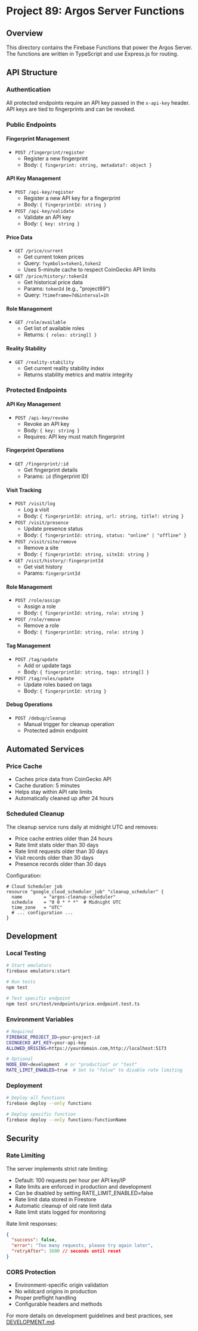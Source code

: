 # Project 89: Argos Server Functions

## Overview

This directory contains the Firebase Functions that power the Argos Server. The functions are written in TypeScript and use Express.js for routing.

## API Structure

### Authentication
All protected endpoints require an API key passed in the `x-api-key` header. API keys are tied to fingerprints and can be revoked.

### Public Endpoints

#### Fingerprint Management
- `POST /fingerprint/register`
  - Register a new fingerprint
  - Body: `{ fingerprint: string, metadata?: object }`

#### API Key Management
- `POST /api-key/register`
  - Register a new API key for a fingerprint
  - Body: `{ fingerprintId: string }`
- `POST /api-key/validate`
  - Validate an API key
  - Body: `{ key: string }`

#### Price Data
- `GET /price/current`
  - Get current token prices
  - Query: `?symbols=token1,token2`
  - Uses 5-minute cache to respect CoinGecko API limits
- `GET /price/history/:tokenId`
  - Get historical price data
  - Params: `tokenId` (e.g., "project89")
  - Query: `?timeframe=7d&interval=1h`

#### Role Management
- `GET /role/available`
  - Get list of available roles
  - Returns: `{ roles: string[] }`

#### Reality Stability
- `GET /reality-stability`
  - Get current reality stability index
  - Returns stability metrics and matrix integrity

### Protected Endpoints

#### API Key Management
- `POST /api-key/revoke`
  - Revoke an API key
  - Body: `{ key: string }`
  - Requires: API key must match fingerprint

#### Fingerprint Operations
- `GET /fingerprint/:id`
  - Get fingerprint details
  - Params: `id` (fingerprint ID)

#### Visit Tracking
- `POST /visit/log`
  - Log a visit
  - Body: `{ fingerprintId: string, url: string, title?: string }`
- `POST /visit/presence`
  - Update presence status
  - Body: `{ fingerprintId: string, status: "online" | "offline" }`
- `POST /visit/site/remove`
  - Remove a site
  - Body: `{ fingerprintId: string, siteId: string }`
- `GET /visit/history/:fingerprintId`
  - Get visit history
  - Params: `fingerprintId`

#### Role Management
- `POST /role/assign`
  - Assign a role
  - Body: `{ fingerprintId: string, role: string }`
- `POST /role/remove`
  - Remove a role
  - Body: `{ fingerprintId: string, role: string }`

#### Tag Management
- `POST /tag/update`
  - Add or update tags
  - Body: `{ fingerprintId: string, tags: string[] }`
- `POST /tag/roles/update`
  - Update roles based on tags
  - Body: `{ fingerprintId: string }`

#### Debug Operations
- `POST /debug/cleanup`
  - Manual trigger for cleanup operation
  - Protected admin endpoint

## Automated Services

### Price Cache
- Caches price data from CoinGecko API
- Cache duration: 5 minutes
- Helps stay within API rate limits
- Automatically cleaned up after 24 hours

### Scheduled Cleanup
The cleanup service runs daily at midnight UTC and removes:
- Price cache entries older than 24 hours
- Rate limit stats older than 30 days
- Rate limit requests older than 30 days
- Visit records older than 30 days
- Presence records older than 30 days

Configuration:
```hcl
# Cloud Scheduler job
resource "google_cloud_scheduler_job" "cleanup_scheduler" {
  name        = "argos-cleanup-scheduler"
  schedule    = "0 0 * * *"  # Midnight UTC
  time_zone   = "UTC"
  # ... configuration ...
}
```

## Development

### Local Testing
```bash
# Start emulators
firebase emulators:start

# Run tests
npm test

# Test specific endpoint
npm test src/test/endpoints/price.endpoint.test.ts
```

### Environment Variables
```bash
# Required
FIREBASE_PROJECT_ID=your-project-id
COINGECKO_API_KEY=your-api-key
ALLOWED_ORIGINS=https://yourdomain.com,http://localhost:5173

# Optional
NODE_ENV=development  # or "production" or "test"
RATE_LIMIT_ENABLED=true  # Set to "false" to disable rate limiting
```

### Deployment
```bash
# Deploy all functions
firebase deploy --only functions

# Deploy specific function
firebase deploy --only functions:functionName
```

## Security

### Rate Limiting

The server implements strict rate limiting:

- Default: 100 requests per hour per API key/IP
- Rate limits are enforced in production and development
- Can be disabled by setting RATE_LIMIT_ENABLED=false
- Rate limit data stored in Firestore
- Automatic cleanup of old rate limit data
- Rate limit stats logged for monitoring

Rate limit responses:
```json
{
  "success": false,
  "error": "Too many requests, please try again later",
  "retryAfter": 3600 // seconds until reset
}
```

### CORS Protection
- Environment-specific origin validation
- No wildcard origins in production
- Proper preflight handling
- Configurable headers and methods

For more details on development guidelines and best practices, see [DEVELOPMENT.md](../DEVELOPMENT.md).